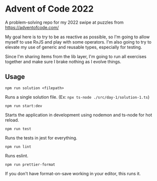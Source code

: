 # Advent of Code 2022

A problem-solving repo for my 2022 swipe at puzzles from https://adventofcode.com/

My goal here is to try to be as reactive as possible, so I'm going to allow
myself to use RxJS and play with some operators. I'm also going to try to
elevate my use of generic and reusable types, especially for testing.

Since I'm sharing items from the lib layer, I'm going to run all exercises
together and make sure I brake nothing as I evolve things.

## Usage

`npm run solution <filepath>`

Runs a single solution file. (Ex: `npx ts-node ./src/day-1/solution-1.ts`)

`npm run start:dev`

Starts the application in development using nodemon and ts-node for hot reload.

`npm run test`

Runs the tests in jest for everything.

`npm run lint`

Runs eslint.

`npm run prettier-format`

If you don't have format-on-save working in your editor, this runs it.
